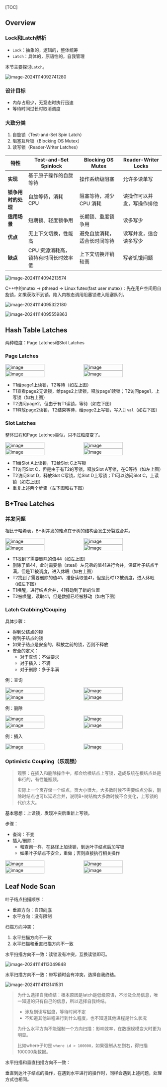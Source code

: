 [TOC]

## Overview

### Lock和Latch辨析

- `Lock`：抽象的，逻辑的，整体统筹
- `Latch`：具体的，原语性的，自我管理

本节主要探讨`Latch`。

![image-20241114092741280](https://my-pic.miaops.sbs/2024/11/image-20241114092741280.png)

### 设计目标

- 内存占用少，无竞态时执行迅速
- 等待时间过长时取消调度

### 大致分类

1. 自旋锁（Test-and-Set Spin Latch）
2. 阻塞互斥锁（Blocking OS Mutex）
3. 读写锁（Reader-Writer Latches）

| 特性               | Test-and-Set Spinlock                | Blocking OS Mutex            | Reader-Writer Locks        |
| ------------------ | ------------------------------------ | ---------------------------- | -------------------------- |
| **实现**           | 基于原子操作的自旋等待               | 操作系统级阻塞               | 允许多读单写               |
| **锁争用时的处理** | 自旋等待，消耗 CPU                   | 阻塞等待，减少 CPU 消耗      | 读操作可以并发，写操作排他 |
| **适用场景**       | 短期锁、轻度锁争用                   | 长期锁、重度锁争用           | 读多写少                   |
| **优点**           | 无上下文切换，性能高                 | 避免自旋消耗，适合长时间等待 | 读写并发，适合读多写少     |
| **缺点**           | CPU 资源消耗高，锁持有时间长时效率低 | 上下文切换开销较高           | 写者饥饿问题               |

![image-20241114094213574](https://my-pic.miaops.sbs/2024/11/image-20241114094213574.png)

C++中的mutex -> pthread -> Linux futex(fast user mutex)：先在用户空间用自旋锁，如果获取不到锁，陷入内核态调用阻塞锁进入阻塞队列。

![image-20241114095322180](https://my-pic.miaops.sbs/2024/11/image-20241114095322180.png)

![image-20241114095559863](https://my-pic.miaops.sbs/2024/11/image-20241114095559863.png)



## Hash Table Latches

两种粒度：Page Latches和Slot Latches

### Page Latches

<div style="display: flex; justify-content: space-between;">
  <img src="https://my-pic.miaops.sbs/2024/11/image-20241114101447122.png" alt="image" width="50%">
  <img src="https://my-pic.miaops.sbs/2024/11/image-20241114101900779.png" alt="image" width="50%">
</div>

<div style="display: flex; justify-content: space-between;">
  <img src="https://my-pic.miaops.sbs/2024/11/image-20241114102058991.png" alt="image" width="50%">
  <img src="https://my-pic.miaops.sbs/2024/11/image-20241114102114195.png" alt="image" width="50%">
</div>

- T1给page1上读锁，T2等待（如左上图）
- T1查看page2无读锁，给page2上读锁，释放page1读锁；T2访问page1，上写锁（如右上图）
- T2访问page2，但由于有T1读锁，等待（如左下图）
- T1释放page2读锁，T2结束等待，给page2上写锁，写入`E|val`（如右下图）



### Slot Latches

整体过程和Page Latches类似，只不过粒度变了。

<div style="display: flex; justify-content: space-between;">
  <img src="https://my-pic.miaops.sbs/2024/11/image-20241114102539586.png" alt="image" width="50%">
  <img src="https://my-pic.miaops.sbs/2024/11/image-20241114102818094.png" alt="image" width="50%">
</div>

<div style="display: flex; justify-content: space-between;">
  <img src="https://my-pic.miaops.sbs/2024/11/image-20241114102914307.png" alt="image" width="50%">
  <img src="https://my-pic.miaops.sbs/2024/11/image-20241114102933008.png" alt="image" width="50%">
</div>

- T1给Slot A上读锁，T2给Slot C上写锁
- T1访问Slot C，但是由于有T2的写锁，释放Slot A写锁，在C等待（如左上图）
- T2访问Slot D，释放Slot C写锁，给Slot D上写锁；T1可以访问Slot C，上读锁（如右上图）
- 重复上述两个步骤（左下图和右下图）



## B+Tree Latches

### 并发问题

相比于哈希表，B+树并发的难点在于树的结构会发生分裂或合并。

<div style="display: flex; justify-content: space-between;">
  <img src="https://my-pic.miaops.sbs/2024/11/image-20241114103957438.png" alt="image" width="50%">
  <img src="https://my-pic.miaops.sbs/2024/11/image-20241114104014543.png" alt="image" width="50%">
</div>

<div style="display: flex; justify-content: space-between;">
  <img src="https://my-pic.miaops.sbs/2024/11/image-20241114104109793.png" alt="image" width="50%">
  <img src="https://my-pic.miaops.sbs/2024/11/image-20241114104122164.png" alt="image" width="50%">
</div>

- T1找到了需要删除的值44（如左上图）
- 删除了值44，此时需要偷（steal）左兄弟的值41进行合并，保证叶子结点半满，但是T1被调度，进入休眠（如右上图）
- T2找到了需要删除的值41，准备读取值41，但是此时T2被调度，进入休眠（如左下图）
- T1唤醒，进行结点合并，41移动到了新的位置
- T2被唤醒，读取41，但是数据已经被移动（如右下图）



### Latch Crabbing/Couping

具体步骤：

- 得到父结点的锁
- 得到子结点的锁
- 如果子结点是安全的，释放之前的锁，否则不释放
- 安全的定义：
  - 对于查询：不做要求
  - 对于插入：不满
  - 对于删除：多于半满



例：查询

<div style="display: flex; justify-content: space-between;">
  <img src="https://my-pic.miaops.sbs/2024/11/image-20241114105320121.png" alt="image" width="50%">
  <img src="https://my-pic.miaops.sbs/2024/11/image-20241114105333072.png" alt="image" width="50%">
</div>

<div style="display: flex; justify-content: space-between;">
  <img src="https://my-pic.miaops.sbs/2024/11/image-20241114105345595.png" alt="image" width="50%">
  <img src="https://my-pic.miaops.sbs/2024/11/image-20241114105357511.png" alt="image" width="50%">
</div>



例：删除

<div style="display: flex; justify-content: space-between;">
  <img src="https://my-pic.miaops.sbs/2024/11/image-20241114105708616.png" alt="image" width="50%">
  <img src="https://my-pic.miaops.sbs/2024/11/image-20241114105725629.png" alt="image" width="50%">
</div>

<div style="display: flex; justify-content: space-between;">
  <img src="https://my-pic.miaops.sbs/2024/11/image-20241114105741775.png" alt="image" width="50%">
  <img src="https://my-pic.miaops.sbs/2024/11/image-20241114105823363.png" alt="image" width="50%">
</div>



例：插入

<div style="display: flex; justify-content: space-between;">
  <img src="https://my-pic.miaops.sbs/2024/11/image-20241114110314988.png" alt="image" width="50%">
  <img src="https://my-pic.miaops.sbs/2024/11/image-20241114110327402.png" alt="image" width="50%">
</div>



### Optimistic Coupling（乐观锁）

>  观察：在插入和删除操作中，都会给根结点上写锁，造成系统在根结点处是串行的，有性能瓶颈。
>
> 实际上一个页存储一个结点，页大小很大，大多数时候不需要结点分裂，删除时结点也可以延迟合并，说明B+树结构大多数时候不会变化，上写锁的代价太大。

基本思想：上读锁，发现冲突后重新上写锁。

步骤：

- 查询：不变
- 插入/删除：
  - 和查询一样，在路径上加读锁，到达叶子结点后加写锁
  - 如果叶子结点不安全，重做；否则直接执行相关操作



<div style="display: flex; justify-content: space-between;">
  <img src="https://my-pic.miaops.sbs/2024/11/image-20241114112457276.png" alt="image" width="50%">
  <img src="https://my-pic.miaops.sbs/2024/11/image-20241114112526310.png" alt="image" width="50%">
</div>

<div style="display: flex; justify-content: space-between;">
  <img src="https://my-pic.miaops.sbs/2024/11/image-20241114112536304.png" alt="image" width="50%">
  <img src="https://my-pic.miaops.sbs/2024/11/image-20241114112559983.png" alt="image" width="50%">
</div>



## Leaf Node Scan

叶子结点扫描顺序：

- 垂直方向：自顶向底
- 水平方向：没有限制



扫描方向冲突：

1. 水平扫描方向不一致
2. 水平扫描和垂直扫描方向不一致



水平扫描方向不一致：读锁没有冲突，互换读锁即可。

![image-20241114113049848](https://my-pic.miaops.sbs/2024/11/image-20241114113049848.png)

水平扫描方向不一致：带写锁时会有冲突，选择自我终结。

![image-20241114113141531](https://my-pic.miaops.sbs/2024/11/image-20241114113141531.png)

> 为什么选择自我终结：根本原因是latch是低级原语，不涉及全局信息，唯一知道的只有自己的信息，所以选择自我终结。
>
> - 涉及到读写磁盘，等待时间不定
> - 不知道其他进程进行到什么程度，也不知道其他进程是什么状况
>
> 为什么水平方向不能强制一个方向扫描：影响效率，在数据规模变大时更为明显。
>
> 比如where子句是 `where id > 100000`，如果强制从左到右，得扫描100000条数据。



水平扫描和垂直扫描方向不一致：

垂直到达叶子结点的操作，在遇到水平进行的操作时，同样会遇到上述问题，处理方式也相同。
